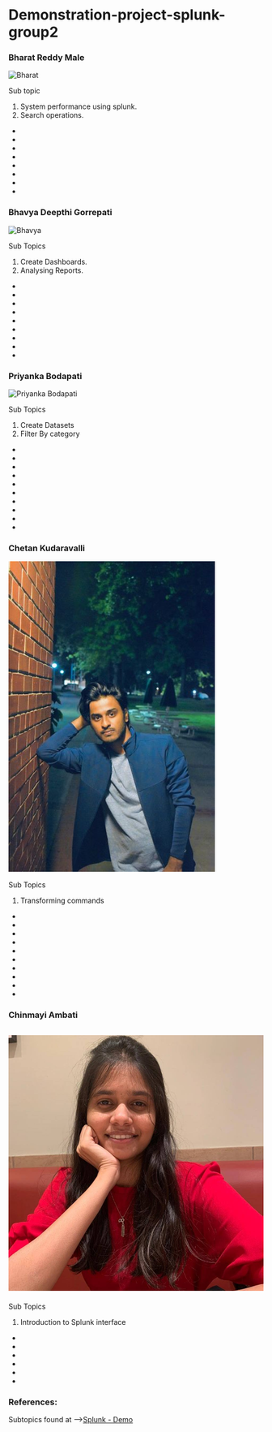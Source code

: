 # Demonstration-project-splunk-group2


### Bharat Reddy Male
![Bharat](./Assets/bharat.jpeg "Bharat")

Sub topic 

  1. System performance using splunk.
  2. Search operations.
-
-
-
-
-
-
-
-

### Bhavya Deepthi Gorrepati
![Bhavya](./Assets/deepu.jpg "Bhavya")

Sub Topics

 1. Create Dashboards.
 2. Analysing Reports.
  
-
-
-
-
-
-
-
-
-

### Priyanka Bodapati
![Priyanka Bodapati](./Assets/Priyanka.jpg "Priyanka")

Sub Topics
1. Create Datasets
2. Filter By category
 
-
-
-
-
-
-
-
-
-
-
### Chetan Kudaravalli
![Chetan Kudaravalli](./Assets/dp.jpeg "chetan")

Sub Topics
1. Transforming commands
-
-
-
-
-
-
-
-
-
-
### Chinmayi Ambati
![Chinmayi Ambati](https://raw.githubusercontent.com/bharat-reddy-male/Demonstration-project-splunk-group2/main/Assets/Chinmayi.jpg)
-
Sub Topics
1. Introduction to Splunk interface
-
-
-
-
-
-

### References: 

Subtopics found at  -->[Splunk - Demo](https://www.splunk.com/en_us/resources/videos/splunk-web-demo.html)
